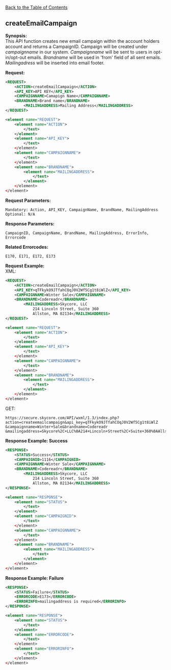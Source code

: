 [Back to the Table of Contents](/1.3/README.md)

## createEmailCampaign


__Synopsis:__  
This API function creates new email campaign within the account holders account and returns a CampaignID. Campaign will be created under _campaignname_ in our system. _Campaignname_ will be sent to users in opt-in/opt-out emails. _Brandname_ will be used in 'from' field of all sent emails. _Mailingadress_ will be inserted into email footer.

__Request:__
```xml
<REQUEST>
	<ACTION>createEmailCampaign</ACTION>
    <API_KEY>API KEY</API_KEY>
    <CAMPAIGNNAME>Camapign Name</CAMPAIGNNAME>
    <BRANDNAME>Brand name</BRANDNAME>
        <MAILINGADDRESS>Mailing Address</MAILINGADDRESS>
</REQUEST>
```

```xml
<element name="REQUEST">
	<element name="ACTION">
		</text>
	</element>
	<element name="API_KEY">
    	</text>
   	</element>
   	<element name="CAMPAIGNNAME">
    	</text>
    </element>
    <element name="BRANDNAME">
    	<element name="MAILINGADDRESS">
        	</text>
    	</element>
    </element>
</element>
```

__Request Parameters:__

    Mandatory: Action, API_KEY, CampaignName, BrandName, MailingAddress
    Optional: N/A

__Response Parameters:__

    CampaignID, CampaignName, BrandName, MailingAddress, ErrorInfo, Errorcode

__Related Errorcodes:__

    E170, E171, E172, E173    

__Request Example:__  
XML:
```xml
<REQUEST>
    <ACTION>createEmailCampaign</ACTION>
    <API_KEY>qTFkykO9JTfahCOqJ0V2Wf5Cg1t8iWlZ</API_KEY>
    <CAMPAIGNNAME>Winter Sale</CAMPAIGNNAME>
    <BRANDNAME>Codereadr</BRANDNAME>
        <MAILINGADDRESS>Skycore, LLC 
            214 Lincoln Street, Suite 360
            Allston, MA 02134</MAILINGADDRESS>
</REQUEST>
```

```xml
<element name="REQUEST">
	<element name="ACTION">
		</text>
	</element>
	<element name="API_KEY">
    	</text>
   	</element>
   	<element name="CAMPAIGNNAME">
    	</text>
    </element>
    <element name="BRANDNAME">
    	<element name="MAILINGADDRESS">
        	</text>
    	</element>
    </element>
</element>
```

GET:

    https://secure.skycore.com/API/wxml/1.3/index.php?action=createemailcampaign&api_key=qTFkykO9JTfahCOqJ0V2Wf5Cg1t8iWlZ
    &campaignname=Winter+Sale&brandname=Codereadr
    &mailingaddress=Skycore%2C+LLC%0A214+Lincoln+Street%2C+Suite+360%0AAllston%2C+MA+02134

__Response Example: Success__
```xml
<RESPONSE>
    <STATUS>Success</STATUS>
    <CAMPAIGNID>1116</CAMPAIGNID>
    <CAMPAIGNNAME>Winter Sale</CAMPAIGNNAME>
    <BRANDNAME>Codereadr</BRANDNAME>
        <MAILINGADDRESS>Skycore, LLC 
            214 Lincoln Street, Suite 360
            Allston, MA 02134</MAILINGADDRESS>
</RESPONSE>
```

```xml
<element name="RESPONSE">
	<element name="STATUS">
    	</text>
    </element>
    <element name="CAMPAIGNID">
    	</text>
	</element>
	<element name="CAMPAIGNNAME">
		</text>
    </element>
    <element name="BRANDNAME">
    	<element name="MAILINGADDRESS">
			</text>
		</element>
	</element>
</element>
```
        
__Response Example: Failure__
```xml
<RESPONSE>
    <STATUS>Failure</STATUS>
    <ERRORCODE>E173</ERRORCODE>
    <ERRORINFO>mailingaddress is required</ERRORINFO>
</RESPONSE>
```

```xml
<element name="RESPONSE">
	<element name="STATUS">
		</text>
	</element>
	<element name="ERRORCODE">
		</text>
	</element>
	<element name="ERRORINFO">
		</text>
	</element>
</element>
```
